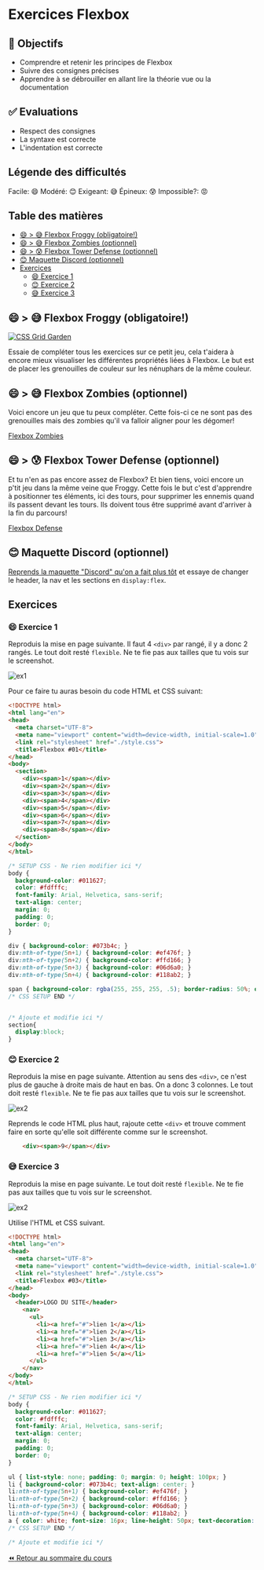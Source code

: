 <!-- omit in toc -->
# Exercices Flexbox

<!-- omit in toc -->
## :memo: Objectifs

- Comprendre et retenir les principes de Flexbox
- Suivre des consignes précises
- Apprendre à se débrouiller en allant lire la théorie vue ou la documentation

<!-- omit in toc -->
## :white_check_mark: Evaluations

- Respect des consignes
- La syntaxe est correcte
- L'indentation est correcte

<!-- omit in toc -->
## Légende des difficultés

Facile: 😄
Modéré: 😊
Exigeant: 😅
Épineux: 😰
Impossible?: 😡

<!-- omit in toc -->
## Table des matières

- [😄 \> 😅 Flexbox Froggy (obligatoire!)](#---flexbox-froggy-obligatoire)
- [😄 \> 😅 Flexbox Zombies (optionnel)](#---flexbox-zombies-optionnel)
- [😄 \> 😰 Flexbox Tower Defense (optionnel)](#---flexbox-tower-defense-optionnel)
- [😊 Maquette Discord (optionnel)](#-maquette-discord-optionnel)
- [Exercices](#exercices)
  - [😄 Exercice 1](#-exercice-1)
  - [😊 Exercice 2](#-exercice-2)
  - [😅 Exercice 3](#-exercice-3)

## 😄 > 😅 Flexbox Froggy (obligatoire!)

[![CSS Grid Garden](img/14/css-flexbox-froggy.jpeg 'CSS Flexbox Froggy')](https://flexboxfroggy.com/#fr)

Essaie de compléter tous les exercices sur ce petit jeu, cela t'aidera à encore mieux visualiser les différentes propriétés liées à Flexbox. Le but est de placer les grenouilles de couleur sur les nénuphars de la même couleur.

## 😄 > 😅 Flexbox Zombies (optionnel)

Voici encore un jeu que tu peux compléter. Cette fois-ci ce ne sont pas des grenouilles mais des zombies qu'il va falloir aligner pour les dégomer!

[Flexbox Zombies](https://mastery.games/flexboxzombies/)

## 😄 > 😰 Flexbox Tower Defense (optionnel)

Et tu n'en as pas encore assez de Flexbox? Et bien tiens, voici encore un p'tit jeu dans la même veine que Froggy. Cette fois le but c'est d'apprendre à positionner tes éléments, ici des tours, pour supprimer les ennemis quand ils passent devant les tours. Ils doivent tous être supprimé avant d'arriver à la fin du parcours!

[Flexbox Defense](http://www.flexboxdefense.com/)

## 😊 Maquette Discord (optionnel)

[Reprends la maquette "Discord" qu'on a fait plus tôt](11-exercice-css-maquette-discord.md) et essaye de changer le header, la nav et les sections en `display:flex`.

## Exercices

### 😄 Exercice 1

Reproduis la mise en page suivante. Il faut 4 `<div>` par rangé, il y a donc 2 rangés. Le tout doit resté `flexible`. Ne te fie pas aux tailles que tu vois sur le screenshot.

![ex1](img/14/flexbox-ex1.gif)

Pour ce faire tu auras besoin du code HTML et CSS suivant:

```html
<!DOCTYPE html>
<html lang="en">
<head>
  <meta charset="UTF-8">
  <meta name="viewport" content="width=device-width, initial-scale=1.0">
  <link rel="stylesheet" href="./style.css">
  <title>Flexbox #01</title>
</head>
<body>
  <section>
    <div><span>1</span></div>
    <div><span>2</span></div>
    <div><span>3</span></div>
    <div><span>4</span></div>
    <div><span>5</span></div>
    <div><span>6</span></div>
    <div><span>7</span></div>
    <div><span>8</span></div>
  </section>
</body>
</html>
```

```css
/* SETUP CSS - Ne rien modifier ici */
body {
  background-color: #011627;
  color: #fdfffc;
  font-family: Arial, Helvetica, sans-serif;
  text-align: center;
  margin: 0;
  padding: 0; 
  border: 0;
}

div { background-color: #073b4c; }
div:nth-of-type(5n+1) { background-color: #ef476f; }
div:nth-of-type(5n+2) { background-color: #ffd166; }
div:nth-of-type(5n+3) { background-color: #06d6a0; }
div:nth-of-type(5n+4) { background-color: #118ab2; }

span { background-color: rgba(255, 255, 255, .5); border-radius: 50%; display: block; font-size: 48px; height: auto; line-height: 3em; text-align: center; width: 3em; }
/* CSS SETUP END */


/* Ajoute et modifie ici */
section{
  display:block;
}
```

### 😊 Exercice 2

Reproduis la mise en page suivante. Attention au sens des `<div>`, ce n'est plus de gauche à droite mais de haut en bas. On a donc 3 colonnes. Le tout doit resté `flexible`. Ne te fie pas aux tailles que tu vois sur le screenshot.

![ex2](img/14/flexbox-ex2.gif)

Reprends le code HTML plus haut, rajoute cette `<div>` et trouve comment faire en sorte qu'elle soit différente comme sur le screenshot.

```html
    <div><span>9</span></div>
```

### 😅 Exercice 3

Reproduis la mise en page suivante. Le tout doit resté `flexible`. Ne te fie pas aux tailles que tu vois sur le screenshot.

![ex2](img/14/flexbox-ex3.gif)

Utilise l'HTML et CSS suivant.

```html
<!DOCTYPE html>
<html lang="en">
<head>
  <meta charset="UTF-8">
  <meta name="viewport" content="width=device-width, initial-scale=1.0">
  <link rel="stylesheet" href="./style.css">
  <title>Flexbox #03</title>
</head>
<body>
  <header>LOGO DU SITE</header>
    <nav>
      <ul>
        <li><a href="#">lien 1</a></li>
        <li><a href="#">lien 2</a></li>
        <li><a href="#">lien 3</a></li>
        <li><a href="#">lien 4</a></li>
        <li><a href="#">lien 5</a></li>
      </ul>
    </nav>
</body>
</html>
```

```css
/* SETUP CSS - Ne rien modifier ici */
body {
  background-color: #011627;
  color: #fdfffc;
  font-family: Arial, Helvetica, sans-serif;
  text-align: center;
  margin: 0;
  padding: 0; 
  border: 0;
}

ul { list-style: none; padding: 0; margin: 0; height: 100px; }
li { background-color: #073b4c; text-align: center; }
li:nth-of-type(5n+1) { background-color: #ef476f; }
li:nth-of-type(5n+2) { background-color: #ffd166; }
li:nth-of-type(5n+3) { background-color: #06d6a0; }
li:nth-of-type(5n+4) { background-color: #118ab2; }
a { color: white; font-size: 16px; line-height: 50px; text-decoration: none; }
/* CSS SETUP END */

/* Ajoute et modifie ici */
```

[:rewind: Retour au sommaire du cours](./README.md#table-des-matières)
